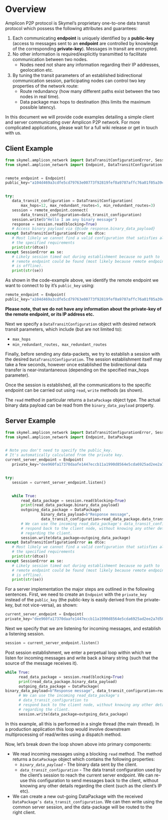 # Overview

Amplicon P2P protocol is Skymel’s proprietary one-to-one data transit protocol which possess the following attributes and guarantees:
1. Each communicating **endpoint** is uniquely identified by a **public-key** (access to messages sent to an **endpoint** are controlled by knowledge of the corresponding **private-key**). Messages in transit are encrypted.
2. No other information is required/explicitly transmitted to facilitate communication between two nodes.
   - Nodes need not share any information regarding their IP addresses, geolocation etc.
3. By tuning the transit parameters of an established bidirectional communication session, participating nodes can control two key properties of the network route:
   - Route redundancy (how many different paths exist between the two nodes in real time).
   - Data package max hops to destination (this limits the maximum possible latency).

In this document we will provide code examples detailing a simple client and server communicating over Amplicon P2P network. For more complicated applications, please wait for a full wiki release or get in touch with us.

## Client Example

```python
from skymel.amplicon_network import DataTransitConfigurationError, SessionError
from skymel.amplicon_network import Endpoint, DataTransitConfiguration


remote_endpoint = Endpoint(
public_key="a104d469a3cdfe5cd79763e00773f92819fef0a9707affc76a01f05a39c0ae2a")


try:
   data_transit_configuration = DataTransitConfiguration(
       max_hops=12, max_redundant_routes=5, min_redundant_routes=3)
   session = remote_endpoint.connect(
       data_transit_configuration=data_transit_configuration)
   session.write(b"Hello I am any binary message")
   response = session.read(blocking=True)
   # Access binary payload via {@code response.binary_data_payload}
except DataTransitConfigurationError as dtce:
   # Most likely we cannot find a valid configuration that satisfies all
   # the specified requirements
   print(str(dtce))
except SessionError as se:
   # Likely session timed out during establishment because no path to
   # remote endpoint could be found (most likely because remote endpoint
   # is offline).
   print(str(se))

```



As shown in the code-example above, we identify the remote endpoint we want to connect to by it’s `public_key` using:
```python
remote_endpoint = Endpoint(
public_key="a104d469a3cdfe5cd79763e00773f92819fef0a9707affc76a01f05a39c0ae2a")
```

**Please note, that we do not have any information about the private-key of the remote endpoint, or its IP address etc.**


Next we specify a `DataTransitConfiguration` object with desired network transit parameters, which include (but are not limited to):
- `max_hops`
- `min_redundant_routes, max_redundant_routes`


Finally, before sending any data-packets, we try to establish a session with the desired `DataTransitConfiguration`. The session establishment itself may take a few seconds, however once established the bidirectional data transfer is near-instantaneous (depending on the specified max_hops parameter).




Once the session is established, all the communications to the specific endpoint can be carried out using `read`, `write` methods (as shown).


The `read` method in particular returns a `DataPackage` object type. The actual binary data payload can be read from the `binary_data_payload` property.

## Server Example


```python
from skymel.amplicon_network import DataTransitConfigurationError, SessionError
from skymel.amplicon_network import Endpoint, DataPackage


# Note you don't need to specify the public_key.
# It's automatically calculated from the private key.
current_server_endpoint = Endpoint(
   private_key="dee960fa17370daafe1447eccb11a1990d8564e5cda6925ad2ee2a7d50fda0ed")


try:
   session = current_server_endpoint.listen()


   while True:
       read_data_package = session.read(blocking=True)
       print(read_data_package.binary_data_payload)
       outgoing_data_package = DataPackage(
                binary_data_payload=b"Response message",
                data_transit_configuration=read_data_package.data_transit_configuration)
       # We can use the incoming read_data_package's data_transit_configuration to 
       # respond back to the client node, without knowing any other details 
       # regarding the client.
       session.write(data_package=outgoing_data_package)
except DataTransitConfigurationError as dtce:
   # Most likely we cannot find a valid configuration that satisfies all
   # the specified requirements
   print(str(dtce))
except SessionError as se:
   # Likely session timed out during establishment because no path to
   # remote endpoint could be found (most likely because remote endpoint
   # is offline).
   print(str(se))
```


For a server implementation the major steps are outlined in the following sentences. First, we need to create an `Endpoint` with the `private_key` instead of the `public_key` (the public-key is easily derived from the private-key, but not vice-versa), as shown:

```python
current_server_endpoint = Endpoint(
private_key="dee960fa17370daafe1447eccb11a1990d8564e5cda6925ad2ee2a7d50fda0ed")
```

Next we specify that we are listening for incoming messages, and establish a listening session.

```python
session = current_server_endpoint.listen()
```


Post session establishment, we enter a perpetual loop within which we listen for incoming messages and write back a binary string (such that the source of the message receives it).

```python
while True:
      read_data_package = session.read(blocking=True)
      print(read_data_package.binary_data_payload)
      outgoing_data_package = DataPackage(
binary_data_payload=b"Response message", data_transit_configuration=read_data_package.data_transit_configuration)
      # We can use the incoming read_data_package's
      # data_transit_configuration to 
      # respond back to the client node, without knowing any other details 
      # regarding the client.
      session.write(data_package=outgoing_data_package)
```



In this example, all this is performed in a single thread (the main thread). In a production application this loop would involve downstream multiprocessing of read/writes using a dispatch method.


Now, let’s break down the loop shown above into primary components:


- We read incoming messages using a blocking `read` method. The method returns a `DataPackage` object which contains the following properties:
   - *`binary_data_payload`* - The binary data sent by the client.
   - *`data_transit_configuration`* - The data transit configuration used by the client’s session to reach the current server endpoint. We can re-use this configuration to send messages back to the client, without knowing any other details regarding the client (such as the client’s IP etc).
- We can create a new out-going DataPackage  with the received `DataPackage’s data_transit_configuration`. We can then write using the common server session, and the data-package will be routed to the right client.




